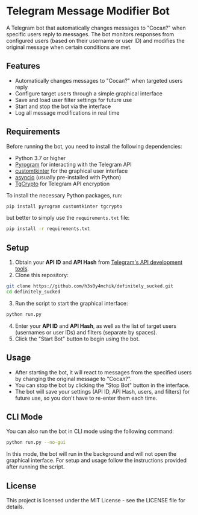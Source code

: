 # Telegram Message Modifier Bot

A Telegram bot that automatically changes messages to "Сосал?" when specific users reply to messages. The bot monitors responses from configured users (based on their username or user ID) and modifies the original message when certain conditions are met.

## Features

- Automatically changes messages to "Сосал?" when targeted users reply
- Configure target users through a simple graphical interface
- Save and load user filter settings for future use
- Start and stop the bot via the interface
- Log all message modifications in real time

## Requirements

Before running the bot, you need to install the following dependencies:

- Python 3.7 or higher
- [Pyrogram](https://docs.pyrogram.org/) for interacting with the Telegram API
- [customtkinter](https://github.com/TomSchimansky/CustomTkinter) for the graphical user interface
- [asyncio](https://docs.python.org/3/library/asyncio.html) (usually pre-installed with Python)
- [TgCrypto](https://docs.pyrogram.org/topics/speedups) for Telegram API encryption

To install the necessary Python packages, run:

```bash
pip install pyrogram customtkinter tgcrypto
```

but better to simply use the `requirements.txt` file:

```bash
pip install -r requirements.txt
```

## Setup

1. Obtain your **API ID** and **API Hash** from [Telegram's API development tools](https://my.telegram.org/apps).
2. Clone this repository:
```bash
git clone https://github.com/h3s0y4mchik/definitely_sucked.git
cd definitely_sucked
```
3. Run the script to start the graphical interface:
```bash
python run.py
```
4. Enter your **API ID** and **API Hash**, as well as the list of target users (usernames or user IDs) and filters (separate by spaces).
5. Click the "Start Bot" button to begin using the bot.

## Usage
- After starting the bot, it will react to messages from the specified users by changing the original message to "Сосал?".
- You can stop the bot by clicking the "Stop Bot" button in the interface.
- The bot will save your settings (API ID, API Hash, users, and filters) for future use, so you don't have to re-enter them each time.

## CLI Mode

You can also run the bot in CLI mode using the following command:

```bash
python run.py --no-gui
```

In this mode, the bot will run in the background and will not open the graphical interface.
For setup and usage follow the instructions provided after running the script.

## License
This project is licensed under the MIT License - see the LICENSE file for details.